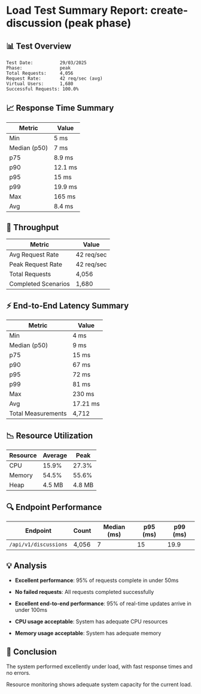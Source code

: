 # Load Test Summary Report: create-discussion (peak phase)

## 📊 Test Overview

```
Test Date:          29/03/2025
Phase:              peak
Total Requests:     4,056
Request Rate:       42 req/sec (avg)
Virtual Users:      1,680
Successful Requests: 100.0%
```

## 📈 Response Time Summary

| Metric       | Value   |
| ------------ | ------- |
| Min          | 5 ms    |
| Median (p50) | 7 ms    |
| p75          | 8.9 ms  |
| p90          | 12.1 ms |
| p95          | 15 ms   |
| p99          | 19.9 ms |
| Max          | 165 ms  |
| Avg          | 8.4 ms  |

## 🚦 Throughput

| Metric              | Value      |
| ------------------- | ---------- |
| Avg Request Rate    | 42 req/sec |
| Peak Request Rate   | 42 req/sec |
| Total Requests      | 4,056      |
| Completed Scenarios | 1,680      |

## ⚡ End-to-End Latency Summary

| Metric             | Value    |
| ------------------ | -------- |
| Min                | 4 ms     |
| Median (p50)       | 9 ms     |
| p75                | 15 ms    |
| p90                | 67 ms    |
| p95                | 72 ms    |
| p99                | 81 ms    |
| Max                | 230 ms   |
| Avg                | 17.21 ms |
| Total Measurements | 4,712    |

## 📉 Resource Utilization

| Resource | Average | Peak   |
| -------- | ------- | ------ |
| CPU      | 15.9%   | 27.3%  |
| Memory   | 54.5%   | 55.6%  |
| Heap     | 4.5 MB  | 4.8 MB |

## 🔍 Endpoint Performance

| Endpoint              | Count | Median (ms) | p95 (ms) | p99 (ms) |
| --------------------- | ----- | ----------- | -------- | -------- |
| `/api/v1/discussions` | 4,056 | 7           | 15       | 19.9     |

## 💡 Analysis

- **Excellent performance**: 95% of requests complete in under 50ms

- **No failed requests**: All requests completed successfully

- **Excellent end-to-end performance**: 95% of real-time updates arrive in under 100ms

- **CPU usage acceptable**: System has adequate CPU resources

- **Memory usage acceptable**: System has adequate memory

## 📝 Conclusion

The system performed excellently under load, with fast response times and no errors.

Resource monitoring shows adequate system capacity for the current load.
